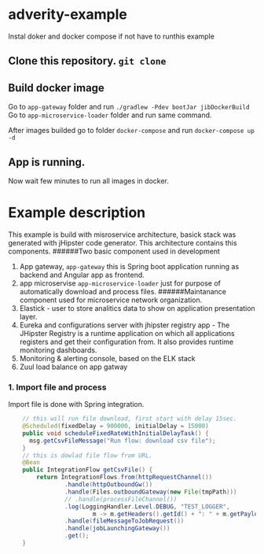 # adverity-example

Instal doker and docker compose if not have to runthis example

## Clone this repository. `git clone`

## Build docker image
Go to `app-gateway` folder and run `./gradlew -Pdev bootJar jibDockerBuild`
Go to `app-microservice-loader` folder and run same command.

After images builded go to folder `docker-compose` and run `docker-compose up -d`

## App is running.
Now wait few minutes to run all images in docker. 

# Example description

This example is build with misroservice architecture, basick stack was generated with jHipster code generator. 
This architecture contains this components.
######Two basic component used in development
1. App gateway, `app-gateway` this is Spring boot application running as backend and Angular app as frontend. 
2. app microservise `app-microservice-loader` just for purpose of automatically download and process files. 
######Maintanance component used for microservice network organization. 
3. Elastick - user to store analitics data to show on application presentation layer. 
4. Eureka and configurations server with jhipster registry app - The JHipster Registry is a runtime application on which all applications registers and get their configuration from. It also provides runtime monitoring dashboards.
5. Monitoring & alerting console, based on the ELK stack
6. Zuul load balance on app gatway

### 1. Import file and process
Import file is done with Spring integration.

```java
    // this will run file download, first start with delay 15sec.
    @Scheduled(fixedDelay = 900000, initialDelay = 15000)
    public void scheduleFixedRateWithInitialDelayTask() {
      msg.getCsvFileMessage("Run flow: download csv file");
    }
    // this is dowlad file flow from URL.
    @Bean
    public IntegrationFlow getCsvFile() {
		return IntegrationFlows.from(httpRequestChannel())
				.handle(httpOutboundGw())
				.handle(Files.outboundGateway(new File(tmpPath)))
				// .handle(processFileChannel())
				.log(LoggingHandler.Level.DEBUG, "TEST_LOGGER",
                        m -> m.getHeaders().getId() + ": " + m.getPayload())
				.handle(fileMessageToJobRequest())
				.handle(jobLaunchingGateway())
				.get();
	}
```
